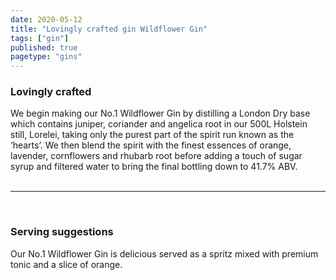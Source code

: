```yaml
---
date: 2020-05-12
title: "Lovingly crafted gin Wildflower Gin"
tags: ["gin"]
published: true
pagetype: "gins"
---
```


### Lovingly crafted 
We begin making our No.1 Wildflower Gin by distilling a London Dry base which contains juniper, coriander and angelica root in our 500L Holstein still, Lorelei, taking only the purest part of the spirit run known as the ‘hearts’. We then blend the spirit with the finest essences of orange, lavender, cornflowers and rhubarb root before adding a touch of sugar syrup and filtered water to bring the final bottling down to 41.7% ABV.
<br>
<br>
<hr>
<br>

### Serving suggestions
Our No.1 Wildflower Gin is delicious served as a spritz mixed with premium tonic and a slice of orange.